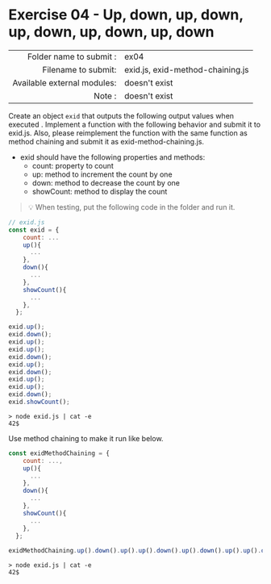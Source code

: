 # Exercise 04 - Up, down, up, down, up, down, up, down, up, down

|               								|                           				|
| -----------------------------:| --------------------------------- |
|   Folder name to submit :     |  ex04                     				|
|   Filename to submit:		      |  exid.js, exid-method-chaining.js |
|   Available external modules: |  doesn't exist    				        |
|   Note :						          |  doesn't exist				          	|

Create an object `exid` that outputs the following output values ​​when executed .
Implement a function with the following behavior and submit it to exid.js.
Also, please reimplement the function with the same function as method chaining and submit it as exid-method-chaining.js.

- exid should have the following properties and methods:
	- count: property to count
	- up: method to increment the count by one
	- down: method to decrease the count by one
	- showCount: method to display the count

> 💡 When testing, put the following code in the folder and run it.

```javascript
// exid.js
const exid = {
    count: ...
    up(){
      ...
    },
    down(){
      ...
    },
    showCount(){
      ... 
    },
  };

exid.up();
exid.down();
exid.up();
exid.up();
exid.down();
exid.up();
exid.down();
exid.up();
exid.up();
exid.down();
exid.showCount();
```

```console
> node exid.js | cat -e
42$
```

Use method chaining to make it run like below.
```javascript
const exidMethodChaining = {
    count: ...,
    up(){
      ...
    },
    down(){
      ...
    },
    showCount(){ 
      ...
    },
  };
  
exidMethodChaining.up().down().up().up().down().up().down().up().up().down().showCount()
```
  
```console
> node exid.js | cat -e
42$
```
